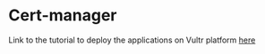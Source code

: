 # Cert-manager

Link to the tutorial to deploy the applications on Vultr platform [here](https://www.vultr.com/docs/how-to-install-a-wildcard-let-s-encrypt-ssl-certificate-on-vultr-kubernetes-engine/#Install_the_Vultr_Webhook_for_the_cert_manager_Plugin)
